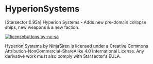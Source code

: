  # HyperionSystems
[Starsector 0.95a] Hyperion Systems - Adds new pre-domain collapse ships, new weapons & a new faction.

[![licensebuttons by-nc-sa](https://licensebuttons.net/l/by-nc-sa/3.0/88x31.png)](https://creativecommons.org/licenses/by-nc-sa/4.0)

Hyperion Systems by NinjaSiren is licensed under a Creative Commons Attribution-NonCommercial-ShareAlike 4.0 International License.
Any derivative work must also comply with Starsector's EULA.
